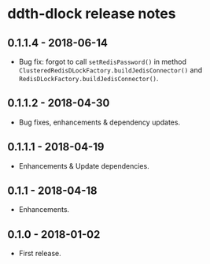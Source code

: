 # ddth-dlock release notes

## 0.1.1.4 - 2018-06-14

- Bug fix: forgot to call `setRedisPassword()` in method `ClusteredRedisDLockFactory.buildJedisConnector()` and `RedisDLockFactory.buildJedisConnector()`.


## 0.1.1.2 - 2018-04-30

- Bug fixes, enhancements & dependency updates.


## 0.1.1.1 - 2018-04-19

- Enhancements & Update dependencies.


## 0.1.1 - 2018-04-18

- Enhancements.


## 0.1.0 - 2018-01-02

- First release.
